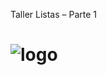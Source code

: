 Taller Listas – Parte 1
# ![logo][]

[logo]: https://github.com/Pholluxion/Taller_1/blob/7af0fecaea77340d16b2215f5a5abbcf46cce2d3/assets/menu.PNG
